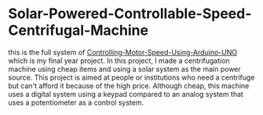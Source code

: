 # Solar-Powered-Controllable-Speed-Centrifugal-Machine
this is the full system of [Controlling-Motor-Speed-Using-Arduino-UNO](https://github.com/Exsel1ent/Controlling-Motor-Speed-Using-Arduino-UNO) which is my final year project. In this project, I made a centrifugation machine using cheap items and using a solar system as the main power source. This project is aimed at people or institutions who need a centrifuge but can't afford it because of the high price. Although cheap, this machine uses a digital system using a keypad compared to an analog system that uses a potentiometer as a control system.
